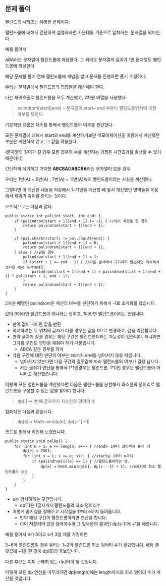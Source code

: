 ## 문제 풀이

팰린드롬 시리즈는 유명한 문제이다.

팰린드롬에 대해서 간단하게 설명하자면 가운데를 기준으로 일치하는  문자열을 의미한다.

예를 들어서 

ABA라는 문자열이 팰린드롬에 해당한다. 그 외에도 문자열의 길이가 1인 문자열도 팰린드롬에 해당한다.

해당 문제를 풀기 전에 팰린드롬에 개념을 알고 문제를 진행하면 풀기 수월하다.

우리는 문자열에서 팰린드롬의 집합들을 계산해야 한다.

나는 재귀호출로 팰린드롬을 모두 계산했고, 2차원 배열을 사용했다.

> palindrom[start][end] = 문자열의 start~ end 부분이 팰린드롬인지에 대한 여부를 뜻한다.

기본적인 흐름은 재귀를 통해서 팰린드롬의 여부를 판단한다.

모든 문자열에 대해서 start와 end를 계산하기보단 메모이제이션을 이용해서 계산했던 부분은 계산하지 않고, 그 값을 이용한다.

(문자열의 길이가 길 경우 모든 경우의 수를 계산하는 과정은 시간초과를 발생할 수 있기 때문이다)

간단하게 얘기하고 가자면 **ABCBA**D**ABCBA**라는 문자열이 있을 경우

우리는 1번(A) ~ 5번(A) , 7번(A) ~ 11번(A)까지 팰린드롬이라는 사실을 계산했다.

그렇다면 이 계산한 내용을 저장해서 1~11번을 계산할 때 앞서 계산했던 영역들을 이용해서 재귀의 깊이를 줄이는 것이다.

코드적으로는 다음과 같다.

```
public static int pal(int start, int end) {
    if (palindrom[start + 1][end + 1] != -1) { //이미 계산을 한 경우
        return palindrom[start + 1][end + 1];
    }

    if (pal.charAt(start) != pal.charAt(end)) {
        palindrom[start + 1][end + 1] = 0;
        return palindrom[start + 1][end + 1];
    } else { //같을 경우
        palindrom[start + 1][end + 1] = 1;
        if (start + 1 <= end - 1) { //다음 검사에서 교차하지 않는다면 계속해서 검사를 해서 누적해야함.
            palindrom[start + 1][end + 1] = palindrom[start + 1][end + 1] * pal(start + 1, end - 1);
        }
        return palindrom[start + 1][end + 1];
    }
}
```

2차원 배열인 palindrom은 계산의 여부를 판단하기 위해서 -1로 초기화를 했습니다.

값이 0이라면 팰린드롬이 아니라는 뜻이고, 1이라면 팰린드롬이라는 뜻입니다.

-   만약 값이 -1이면 값을 반환
-   비교하려는 두 위치의 글자가 다를 경우는 값을 0으로 변경하고, 값을 리턴합니다.
-   만약 글자가 같을 경우는 해당 구간은 팰린드롬이라는 가능성이 있습니다. 왜냐하면 그다음 구간도 판단을 해줘야 하기 때문입니다.
    -   ABCA 같은 경우를 의미
-   다음 구간에 대한 판단의 여부는 start가 end를 넘어서지 않을 때입니다.
    -   넘어서지 않는다면 다음 구간의 결괏값에 따라 팰린드롬의 여부가 결정 납니다.
    -   저는 곱하기 연산을 통해서 1\*1인경우는 팰린드롬, 1\*0인 경우는 팰린드롬이 아니라고 계산했습니다.

이렇게 모든 팰린드롬을 계산했다면 다음은 팰린드롬을 분할해서 최소한의 덩어리로 팰린드롬을 구성할 수 있는 값을 찾아야 합니다.

> dp[i] -> i번째 글자까지 최소한의 덩어리 수

점화식은 다음과 같습니다.

> dp[e] = Math.min(dp[e], dp[s-1] +1)

코드를 통해서 확인해 보겠습니다.

```
public static void palDp() {
    for (int e = 1; e <= length; e++) { //end는 1부터 길이까지 돌리 기
        dp[e] = 2501;
        for (int s = 1; s <= e; s++) { //start는 1부터 e까지
            if (palindrom[s][e] == 1) { //팰린드롬이라는 뜻.
                dp[e] = Math.min(dp[e], dp[s - 1] + 1); //e까지의 최소 팰린드롬의 수는
            }
        }
    }
}
```

-   e는 검사하려는 구간입니다. 
    -   dp[1]은 1글자까지 팰린드롬의 최소 덩어리수
-   이렇게 끝지점을 정해주고 시작점을 1부터 e까지 돌려줍니다.
    -   만약 해당 구간이 팰린드롬이라면 연산을 합니다.
    -   이미 저장되어 있던 덩어리수와 그 앞부분의 결과인 dp[s-1]에 +1을 해줍니다.

예를 들어서 e가 6이고 s가 3일 때를 가정하면

3~6이 팰린드롬일 경우 우리는 1~2의 팰린드롬 최소 덩어리 수가 필요합니다. 해당 결괏값에 +1을 한 것이 dp\[6\]의 후보입니다.

다른 후보는 이미 구해져 있는 dp[6]이 될 것입니다.

이렇게 모든 dp 연산을 마무리하면 dp[length]에는 length까지의 최소 덩어리 수가 계산될 것입니다.